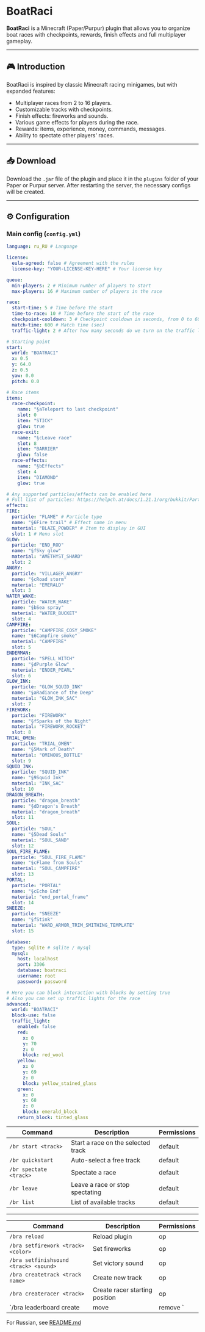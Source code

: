 # BoatRaci

**BoatRaci** is a Minecraft (Paper/Purpur) plugin that allows you to organize boat races with checkpoints, rewards, finish effects and full multiplayer gameplay.

---

## 🎮 Introduction

BoatRaci is inspired by classic Minecraft racing minigames, but with expanded features:

- Multiplayer races from 2 to 16 players.
- Customizable tracks with checkpoints.
- Finish effects: fireworks and sounds.
- Various game effects for players during the race.
- Rewards: items, experience, money, commands, messages.
- Ability to spectate other players' races.

---

## 📥 Download

Download the `.jar` file of the plugin and place it in the `plugins` folder of your Paper or Purpur server. After restarting the server, the necessary configs will be created.

---

## ⚙ Configuration

### Main config (`config.yml`)

```yaml
language: ru_RU # Language

license:
  eula-agreed: false # Agreement with the rules
  license-key: "YOUR-LICENSE-KEY-HERE" # Your license key

queue:
  min-players: 2 # Minimum number of players to start
  max-players: 16 # Maximum number of players in the race

race:
  start-time: 5 # Time before the start
  time-to-race: 10 # Time before the start of the race
  checkpoint-cooldown: 3 # Checkpoint cooldown in seconds, from 0 to 60
  match-time: 600 # Match time (sec)
  traffic-light: 2 # After how many seconds do we turn on the traffic light? After start-time

# Starting point
start:
  world: "BOATRACI"
  x: 0.5
  y: 64.0
  z: 0.5
  yaw: 0.0
  pitch: 0.0

# Race items
items:
  race-checkpoint:
    name: "§aTeleport to last checkpoint"
    slot: 0
    item: "STICK"
    glow: true
  race-exit:
    name: "§cLeave race"
    slot: 8
    item: "BARRIER"
    glow: false
  race-effects:
    name: "§bEffects"
    slot: 4
    item: "DIAMOND"
    glow: true

# Any supported particles/effects can be enabled here
# Full list of particles: https://helpch.at/docs/1.21.1/org/bukkit/Particle.html
effects:
FIRE:
  particle: "FLAME" # Particle type
  name: "§6Fire trail" # Effect name in menu
  material: "BLAZE_POWDER" # Item to display in GUI
  slot: 1 # Menu slot
GLOW:
  particle: "END_ROD"
  name: "§fSky glow"
  material: "AMETHYST_SHARD"
  slot: 2
ANGRY:
  particle: "VILLAGER_ANGRY"
  name: "§cRoad storm"
  material: "EMERALD"
  slot: 3
WATER_WAKE:
  particle: "WATER_WAKE"
  name: "§bSea spray"
  material: "WATER_BUCKET"
  slot: 4
CAMPFIRE:
  particle: "CAMPFIRE_COSY_SMOKE"
  name: "§6Campfire smoke"
  material: "CAMPFIRE"
  slot: 5 
ENDERMAN: 
  particle: "SPELL_WITCH" 
  name: "§dPurple Glow" 
  material: "ENDER_PEARL" 
  slot: 6 
GLOW_INK: 
  particle: "GLOW_SQUID_INK" 
  name: "§aRadiance of the Deep" 
  material: "GLOW_INK_SAC" 
  slot: 7 
FIREWORK: 
  particle: "FIREWORK" 
  name: "§fSparks of the Night" 
  material: "FIREWORK_ROCKET" 
  slot: 8 
TRIAL_OMEN: 
  particle: "TRIAL_OMEN" 
  name: "§5Mark of Death" 
  material: "OMINOUS_BOTTLE" 
  slot: 9 
SQUID_INK: 
  particle: "SQUID_INK" 
  name: "§9Squid Ink" 
  material: "INK_SAC" 
  slot: 10 
DRAGON_BREATH: 
  particle: "dragon_breath" 
  name: "§dDragon's Breath" 
  material: "dragon_breath" 
  slot: 11 
SOUL: 
  particle: "SOUL" 
  name: "§5Dead Souls" 
  material: "SOUL_SAND" 
  slot: 12 
SOUL_FIRE_FLAME: 
  particle: "SOUL_FIRE_FLAME" 
  name: "§cFlame from Souls" 
  material: "SOUL_CAMPFIRE" 
  slot: 13 
PORTAL: 
  particle: "PORTAL" 
  name: "§cEcho End" 
  material: "end_portal_frame" 
  slot: 14 
SNEEZE: 
  particle: "SNEEZE" 
  name: "§fStink" 
  material: "WARD_ARMOR_TRIM_SMITHING_TEMPLATE" 
  slot: 15

database:
  type: sqlite # sqlite / mysql
  mysql:
    host: localhost
    port: 3306
    database: boatraci
    username: root
    password: password

# Here you can block interaction with blocks by setting true
# Also you can set up traffic lights for the race
advanced:
  world: "BOATRACI"
  block-use: false
  traffic_light:
    enabled: false
    red:
      x: 0
      y: 70
      z: 0
      block: red_wool
    yellow:
      x: 0
      y: 69
      z: 0
      block: yellow_stained_glass
    green:
      x: 0
      y: 68
      z: 0
      block: emerald_block
    return_block: tinted_glass
```

| Command | Description | Permissions |
| ---------------------- | ---------------------------------------- | ------- |
| `/br start <track>` | Start a race on the selected track | default |
| `/br quickstart` | Auto-select a free track | default |
| `/br spectate <track>` | Spectate a race | default |
| `/br leave` | Leave a race or stop spectating | default |
| `/br list` | List of available tracks | default |

---

| Command | Description | Permissions |
| ---------------------------------- | --------------------------------- | ----- |
| `/bra reload` | Reload plugin | op |
| `/bra setfirework <track> <color>` | Set fireworks | op |
| `/bra setfinishsound <track> <sound>`| Set victory sound | op |
| `/bra createtrack <track name>`| Create new track | op |
| `/bra createracer <track>` | Create racer starting position | op |
| `/bra leaderboard create|move|remove <track>`| Leaderboard management | op |

For Russian, see [README.md](README.md)
